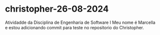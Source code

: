 # christopher-26-08-2024
Atividadde da Disciplina de Engenharia de Software I
Meu nome é Marcella e estou adicionando commit para teste no repositorio do Christopher.
